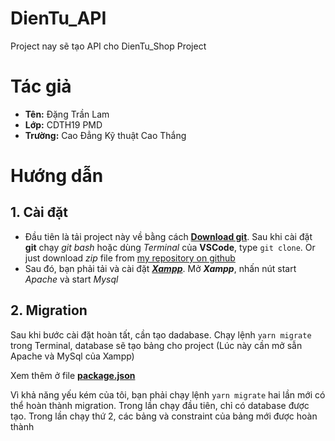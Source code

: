 # DienTu_API

Project nay sẽ tạo API cho DienTu_Shop Project

# Tác giả

- **Tên:** Đặng Trần Lam
- **Lớp:** CDTH19 PMD
- **Trường:** Cao Đẳng Kỹ thuật Cao Thắng

# Hướng dẫn

## 1. Cài đặt

- Đầu tiên là tải project này về bằng cách [**Download git**](https://git-scm.com/downloads). Sau khi cài đặt **git** chạy _git bash_ hoặc dùng _Terminal_ của **VSCode**, type `git clone`. Or just  download _zip_ file from [my repository on github](https://github.com/tlamxyn/DienTu_API)
- Sau đó, bạn phải tải và cài đặt [**_Xampp_**](https://www.apachefriends.org/download.html). Mở **_Xampp_**, nhấn nút start _Apache_ và start _Mysql_

## 2. Migration

Sau khi bước cài đặt hoàn tất, cần tạo dadabase. Chạy lệnh `yarn migrate` trong Terminal, database sẽ tạo bảng cho project (Lúc này cần mở sẫn Apache và MySql của Xampp)

Xem thêm ở file [**package.json**](https://github.com/tlamxyn/DienTu_API/blob/main/package.json)

Vì khả năng yếu kém của tôi, bạn phải chạy lệnh `yarn migrate` hai lần mới có thể hoàn thành migration. Trong lần chạy đầu tiên, chỉ có database được tạo. Trong lần chạy thứ 2, các bảng và constraint của bảng mới được hoàn thành


